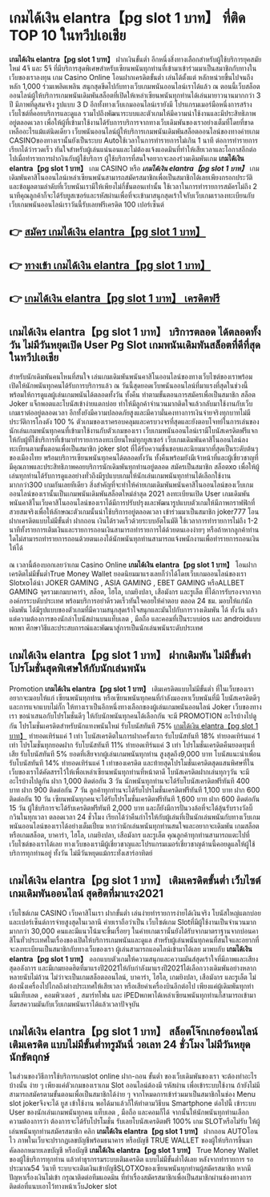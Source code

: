 # เกมได้เงิน elantra【pg slot 1 บาท】  ที่ติด TOP 10 ในทวีปเอเชีย

**เกมได้เงิน elantra【pg slot 1 บาท】** ฝากเงินขั้นต่ำ  อีกหนึ่งสิ่งทางเลือกสำหรับผู้ใช้บริการยุคสมัยใหม่ 4จี และ 5จี ที่มีบริการสุดพิเศษสำหรับเซียนพนันทุกท่านที่เข้ามาเข้าร่วมมาเป็นสมาชิกกับทางในเว็บของเราลงทุน เกม Casino Online โอนฝากเครดิตขั้นต่ำ เล่นได้ตั้งแต่ หลักหน่วยขึ้นไปจนถึงหลัก 1,000 ร่วมเพลิดเพลิน สนุกสุดขีดไปกับทางเว็บเกมพนันออนไลน์เราได้แล้ว ณ ตอนนี้เว็บสล็อตออนไลน์ผู้ให้บริการเกมพนันเดิมพันสล็อตที่เปิดให้เหล่าเซียนพนันทุกท่านได้เล่นมายาวนานมากกว่า 3 ปี มีภาพที่ดูสมจริง รูปแบบ 3 D
อีกทั้งทางเว็บเกมออนไลน์เรายังมี โปรแกรมเมอร์มือหนึ่งการสร้างเว็บไซต์ที่คอยบริการและดูแล  รวมไปถึงพัฒนาระบบและตัวเกมให้มีความน่าใช้งานและมีประสิทธิภาพอยู่ตลอดเวลา เพื่อให้ผู้ที่เข้ามาใช้งานได้รับการบริการจากทางเว็บเดิมพันของเราอย่างเต็มที่โดยที่ขาดเหลืออะไรแม้แต่นิดเดียว เว็บพนันออนไลน์ผู้ให้บริการเกมพนันเดิมพันสล็อตออนไลน์ของทางค่ายเกม CASINOของทางเรานั้นยังเป็นระบบ Autoใช้เวลาในการทำรายการไม่เกิน 1 นาที ต่อการทำรายการ เรียกได้ว่ารวดเร็ว ทันใจสำหรับผู้เล่นแน่นอนและไม่ต้องแจ้งแอดมินที่ทำให้เสียเวลาและโอกาสอีกต่อไปเมื่อทำรายการฝากงินกับผู้ใช้บริการ
ผู้ใช้บริการที่สนใจอยากจะลองร่วมเดิมพันเกม **เกมได้เงิน elantra【pg slot 1 บาท】** เกม CASINO  หรือ ***เกมได้เงิน elantra【pg slot 1 บาท】*** เกมเดิมพันคาสิโนออนไลน์เหล่าเซียนพนันสามารถสมัครสมาชิกเพื่อเป็นสมาชิกได้เลยเพียงกรอกประวัติและข้อมูลตามลำดับที่เว็บพนันเรามีให้เพียงไม่กี่ขั้นตอนเท่านั้น ใช้เวลาในการทำรายการสมัครไม่ถึง 2 นาทีคุณลูกค้าก็จะได้รับยูสเซอร์และรหัสผ่านเพื่อที่จะเข้ามาสนุกสุดเร้าใจกับเว็บเกมเราลงทะเบียนกับเว็บเกมพนันออนไลน์เราวันนี้รับเลยฟรีเครดิต 100 เปอร์เซ็นต์ 

## 👉 [สมัคร เกมได้เงิน elantra【pg slot 1 บาท】](https://archa888.com/)
## 👉 [ทางเข้า เกมได้เงิน elantra【pg slot 1 บาท】](https://archa888.com/)
## 👉 [เกมได้เงิน elantra【pg slot 1 บาท】 เครดิตฟรี](https://archa888.com/)

## เกมได้เงิน elantra【pg slot 1 บาท】 บริการตลอด ได้ตลอดทั้งวัน ไม่มีวันหยุดเปิด User  Pg Slot เกมพนันเดิมพันสล็อตที่ดีที่สุดในทวีปเอเชีย

สำหรับนักเดิมพันคนไหนที่สนใจ เล่นเกมเดิมพันพนันคาสิโนออนไลน์ของทางเว็บไซต์ของเราพร้อมเปิดให้นักพนันทุกคนได้รับการบริการแล้ว ณ วันนี้สุดยอดเว็บพนันออนไลน์ที่มาแรงที่สุดในช่วงนี้ พร้อมให้การดูแลผู้เล่นเกมพนันได้ตลอดทั้งวัน ทั้งคืน ทำตามขั้นตอนการสมัครเพื่อเป็นสมาชิก สล็อต Joker แจ็กพอตและโบนัสเข้าง่ายแตกบ่อย ทำให้มีลูกค้าจำนวนมากติดใจแล้วกลับมาใช้งานกับเว็บเกมเราต่ออยู่ตลอดเวลา อีกทั้งยังมีความปลอดภัยสูงและมีความั่นคงทางการเงินจ่ายจริงทุกบาทไม่มีประวัติการโกงตัง 100 % ตัวเกมของเราครอบคลุมและครบวงจรที่สุดและยังตอบโจทย์ในการเล่นของนักเล่นเกมพนันทุกคนที่เข้ามาใช้งานกับตัวเกมของเรา
เว็บเกมพนันออนไลน์เรามีโบนัสเครดิตฟรีแจกให้กับผู้ที่ใช้บริการที่เข้ามาทำรายการลงทะเบียนใหม่ทุกยูสเซอร์ เว็บเกมเดิมพันคาสิโนออนไลน์ลงทะเบียนตามขั้นตอนเพื่อเป็นสมาชิก joker slot ที่ได้รับความชื่นชอบและนิยมมากที่สุดเป็นระดับต้นๆของเมืองไทย พร้อมบริการเซียนพนันทุกคนได้ตลอดทั้งวัน ทั้งคืนพร้อมยังมีเจ้าหน้าที่และผู้เชี่ยวชาญที่มีคุณภาพและประสิทธิภาพคอยบริการนักเดิมพันทุกท่านอยู่ตลอด สมัครเป็นสมาชิก สล็อตxo เพื่อให้ผู้เล่นทุกท่านได้รับการดูแลอย่างทั่วถึงมีรูปแบบเกมให้นักเล่นเกมพนันทุกท่านได้เลือกใช้งานมากกว่า300 เกมกันเลยทีเดียว
สิ่งสำคัญที่จะทำให้ค่ายเกมเดิมพันพนันคาสิโนออนไลน์ของเว็บเกมออนไลน์ของเรานั้นเป็นเกมพนันเดิมพันสล็อตใหม่ล่าสุด 2021 ลงทะเบียนเปิด User  เกมเดิมพันพนันคาสิโนเว็บคาสิโนออนไลน์ของเราได้มีการปรับปรุงและพัฒนารูปแบบตัวเกมให้มีภาพกราฟฟิกที่สวยสมจริงเพื่อให้ลักษณะตัวเกมนั้นน่าใช้บริการอยู่ตลอดเวลา เข้าร่วมมาเป็นสมาชิก joker777 โอนฝากเครดิตแบบไม่มีขั้นต่ำ ฝากถอน เงินได้รวดเร็วด้วยระบบอัตโนมัติ ใช้เวลาการทำรายการไม่ถึง 1-2 นาทีทั้งรายการเติมเงินและรายการถอนเงินสามารถทำรายการได้ด้วยตนเองง่ายๆ หรือถ้าหากลูกค้าท่านใดไม่สามารถทำรายการถอนด้วยตนเองได้นักพนันทุกท่านสามารถแจ้งพนักงานเพื่อทำรายการถอนเงินให้ได้

ณ เวลานี้ต้องบอกเลยว่าเกม  Casino Online **เกมได้เงิน elantra【pg slot 1 บาท】** โอนฝากเครดิตไม่มีขั้นต่ำTrue Money Wallet ยอดนิยมมาแรงเลยก็ว่าได้โดยเว็บเกมออนไลน์ของเรา Slotxoได้นำ JOKER GAMING , ASIA GAMING , EBET GAMING หรือALLBET GAMING จุดรวมเกมบาคาร่า, สล็อต, ไฮโล, เกมยิงปลา, เสือมังกร และรูเล็ต ที่ได้การรับรองจากจากองค์กรระบดับประเทศ พร้อมบริการอย่าดีรวดเร็วทันใจคอยให้คำตอบ ตลอด 24 ชม. มอบให้แก่นักเดิมพัน ได้มีรูปแบบของตัวเกมที่มีความสนุกสุดเร้าใจสนุกและมันไปกับการวางเดิมพัน ได้ ทั้งวัน แล้วแต่ความต้องการของนักล่าโบนัสผ่านบนแท็บเลต , มือถือ และคอมที่เป็นระบบios และ androidแบบพกพา ศึกษาวิธีและประสบการณ์และพัฒนาสู่การเป็นนักเล่นพนันระดับประเทศ

## เกมได้เงิน elantra【pg slot 1 บาท】 ฝากเดิมพัน ไม่มีขั้นต่ำ โปรโมชั่นสุดพิเศษให้กับนักเล่นพนัน

 Promotion  **เกมได้เงิน elantra【pg slot 1 บาท】** เติมเครดิตแบบไม่มีขั้นต่ำ ที่ในเว็บของเราอยากจะมอบให้แก่  เซียนพนันทุกท่าน หรือเซียนพนันทุกคนที่กำลังมองหาเว็บพนันที่มี โบนัสเครดิตดีๆ และการแจกแบบไม่กั๊ก ให้ทางเราเป็นอีกหนึ่งทางเลือกของผู้เล่นเกมพนันออนไลน์ Joker เว็บของทางเรา ขอนำเสนอกับโปรโมชั่นดีๆ ให้กับนักพนันทุกคนได้เลือกกัน จะมี PROMOTION อะไรบ้างไปดูกัน
โปรโมชั่นเครดิตสำหรับนักแทงพนันใหม่ รับโบนัสทันที 75% [เกมได้เงิน elantra【pg slot 1 บาท】](https://archa888.com/) ทำยอดเทิร์นแค่ 1 เท่า
โบนัสเครดิตในการฝากครั้งแรก รับโบนัสทันที 18% ทำยอดเทิร์นแค่ 1 เท่า
โปรโมชั่นทุกยอดฝาก รับโบนัสทันที 11% ทำยอดเทิร์นแค่ 3 เท่า
โปรโมชั่นเครดิตคืนยอดทุนที่เสีย รับโบนัสทันที 5% ยอดที่เสียจากผู้เล่นเกมพนันทุกท่าน สูงสุดถึง9,000 บาท
โบนัสแนะนำเพื่อน รับโบนัสทันที 14% ทำยอดเทิร์นแค่ 1 เท่าของเครดิต
และท้ายสุดโปรโมชั่นเครดิตสุดแสนพิศษที่ในเว็บของเราได้คัดสรรไว้ให้เพื่อเหล่าเซียนพนันทุกท่านที่หน้าตาดี โบนัสเครดิตฝากเล่นทุกๆวัน จะมีอะไรบ้างไปดูกัน
ฝาก 1,000 ติดต่อกัน 3 วัน นักพนันทุกท่านจะได้รับโบนัสเครดิตฟรีทันที 400 บาท
ฝาก 900 ติดต่อกัน 7 วัน ลูกค้าทุกท่านจะได้รับโปรโมชั่นเครดิตฟรีทันที 1,100 บาท
ฝาก 600 ติดต่อกัน 10 วัน เซียนพนันทุกคนจะได้รับโปรโมชั่นเครดิตฟรีทันที 1,600 บาท
ฝาก 600 ติดต่อกัน 15 วัน ผู้ใช้บริการจะได้รับเครดิตฟรีทันที 2,000 บาท
และก็ยังมีการปั่นวงล้อที่จะได้ลุ้นรับรางวัลบิ๊กวินในทุกเวลา ตลอดเวลา 24 ชั่วโมง เรียกได้ว่าคืนกำไรให้กับผู้เล่นที่เป็นนักเล่นพนันกับทางเว็บเกมพนันออนไลน์ของเราได้อย่างเต็มเปี่ยม หากว่านักเล่นพนันทุกท่านสนใจและอยากจะเดิมพัน เกมสล็อต หรือเกมสล็อต, บาคาร่า, ไฮโล, เกมยิงปลา, เสือมังกร และรูเล็ต คุณลูกค้าทุกท่านสามารถแตะไปที่เว็บไซต์ของเราได้เลย ทางเว็บของเรามีผู้เชี่ยวชาญและโปรแกรมเมอร์เชี่ยวชาญด้านนี้คอยดูแลให้ผู้ใช้บริการทุกท่านอยู่ ทั้งวัน ไม่มีวันหยุดแม้กระทั่งเสาร์อาทิตย์

## เกมได้เงิน elantra【pg slot 1 บาท】 เติมเครดิตขั้นต่ำ  เว็บไซต์เกมเดิมพันออนไลน์ สุดฮิตที่มาแรง2021

เว็บไซต์เกม CASINO เว็บคาสิโนเรา ฝากขั้นต่ำ เล่นง่ายทำรายการง่ายได้เงินจริง โบนัสใหญ่แตกบ่อยและเปอร์เซ็นต์การจ่ายสูงสุดในเวลานี ค่ายเราถือว่าเป็น เว็บไซต์เกม Slotที่มีผู้ใช้งานเป็นจำนวนมากมากกว่า 30,000 คนและมีแนวโน้มจะขึ้นเรื่อยๆ ในค่ายเกมเรานั้นยังได้รับจากมาตราฐานจากบ่อนคาสิโนทั่วประเทศในเรื่องของเปิดให้บริการเกมพนันและดูแล สำหรับผู้เล่นพนันทุกคนที่สนใจและอยากที่จะลงทะเบียนเป็นสมาชิกกับทางเว็บของเรา ผู้เล่นสามารถแอดไลน์เข้ามาได้เลย
	มาพบกับ **เกมได้เงิน elantra【pg slot 1 บาท】** ออกแบบตัวเกมให้ความสนุกและความมันส์สุดเร้าใจที่มีภาพและเสียงสุดอลังการ และมีเกมยอดฮิตที่มาแรงปี2021ให้กับกำลังมาแรงปี2021ได้เลือกวางเดิมพันอย่างหลากหลายนับไม่ถ้วน  ไม่ว่าจะเป็นเกมสล็อตออนไลน์, บาคาร่า, ไฮโล, เกมยิงปลา, เสือมังกร และรูเล็ต ไม่ต้องนั่งเครื่องไปไกลถึงต่างประเทศให้เสียเวลา หรือเสียค่าเครื่องบินอีกต่อไป เพียงแค่ผู้เดิมพันทุกท่านมีแท็บเลต , คอมพิวเตอร์ , สมาร์ทโฟน และ iPEDพกพาได้เหล่าเซียนพนันทุกท่านก็สามารถเข้ามาลิ้มรสความมันกับเว็บเกมพนันเราได้แล้วเวลาปัจจุบัน

## เกมได้เงิน elantra【pg slot 1 บาท】 สล็อตโจ๊กเกอร์ออนไลน์เติมเครดิต แบบไม่มีขั้นต่ำทรูมันนี่ วอเลท 24 ชั่วโมง ไม่มีวันหยุดนักขัตฤกษ์

ในส่วนของวิธีการใช้บริการเกมslot online ฝาก-ถอน ขั้นต่ำ ของเว็บเดิมพันของเรา จะต้องทำอะไรบ้างนั้น ง่าย ๆ เพียงแค่ตัวเกมของเราเกม Slot ออนไลน์ต้องมี รหัสผ่าน เพื่อเข้าระบบใช้งาน ถ้ายังไม่มีสามารถสมัครตามขั้นตอนเพื่อเป็นสมาชิกได้ง่าย ๆ จากโหมดการเข้าร่วมมาเป็นสมาชิกในช่อง Menu slot jokerจึงจะได้ ยูส เข้าใช้งาน พอได้มาแล้วก็ให้ทำตามวิธีบน Smartphone  ต่อไปนี้
เข้าระบบ User  ของนักเล่นเกมพนันทุกคน แท็บเลต , มือถือ และคอมก็ได้
จากนั้นให้นักพนันทุกท่านเลือกความต้องการว่า ต้องการจะได้รับโปรโมชั่น รับเลยโบนัสเครดิตฟรี 100% เกม SLOTหรือไม่รับ
ให้ผู้เล่นพนันทุกท่านสมัครสมาชิก คลิก **เกมได้เงิน elantra【pg slot 1 บาท】** ฝากถอน AUTOโอนไว ภาพในเว็บจะปรากฏเลขบัญชีพร้อมธนาคาร หรือบัญชี TRUE WALLET ของผู้ให้บริการขึ้นมา
คัดลอกหมายเลขบัญชี หรือบัญชี **เกมได้เงิน elantra【pg slot 1 บาท】** True Money Wallet ของผู้ใช้บริการทุกท่าน แล้วทำธุรกรรมระบบเติมเครดิต แบบไม่มีขั้นต่ำได้เลย
หลังจากทำรายการ รอประมาณ54 วินาที ระบบจะเติมเงินเข้าบัญชีSLOTXOของเซียนพนันทุกท่านผู้สมัครสมาชิก
หากมีปัญหาเรื่องเงินไม่เข้า กรุณาติดต่อทีมแอดมิน ที่ทำเรื่องสมัครสมาชิกเพื่อเป็นสมาชิกผ่านช่องทางการติดต่อที่แนบเอาไว้ทางหน้าเว็บJoker slot


